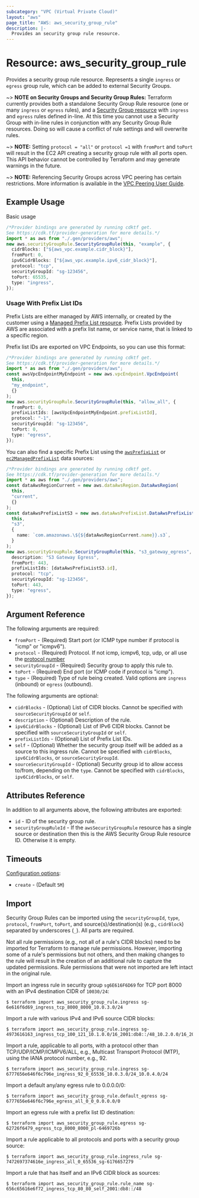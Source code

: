 ```yaml
---
subcategory: "VPC (Virtual Private Cloud)"
layout: "aws"
page_title: "AWS: aws_security_group_rule"
description: |-
  Provides an security group rule resource.
---
```


# Resource: aws\_security\_group\_rule

Provides a security group rule resource. Represents a single `ingress` or
`egress` group rule, which can be added to external Security Groups.

\~> **NOTE on Security Groups and Security Group Rules:** Terraform currently
provides both a standalone Security Group Rule resource (one or many `ingress` or
`egress` rules), and a [Security Group resource](security_group.html) with `ingress` and `egress` rules
defined in-line. At this time you cannot use a Security Group with in-line rules
in conjunction with any Security Group Rule resources. Doing so will cause
a conflict of rule settings and will overwrite rules.

\~> **NOTE:** Setting `protocol = "all"` or `protocol =1` with `fromPort` and `toPort` will result in the EC2 API creating a security group rule with all ports open. This API behavior cannot be controlled by Terraform and may generate warnings in the future.

\~> **NOTE:** Referencing Security Groups across VPC peering has certain restrictions. More information is available in the [VPC Peering User Guide](https://docs.aws.amazon.com/vpc/latest/peering/vpc-peering-security-groups.html).

## Example Usage

Basic usage

```typescript
/*Provider bindings are generated by running cdktf get.
See https://cdk.tf/provider-generation for more details.*/
import * as aws from "./.gen/providers/aws";
new aws.securityGroupRule.SecurityGroupRule(this, "example", {
  cidrBlocks: ["${aws_vpc.example.cidr_block}"],
  fromPort: 0,
  ipv6CidrBlocks: ["${aws_vpc.example.ipv6_cidr_block}"],
  protocol: "tcp",
  securityGroupId: "sg-123456",
  toPort: 65535,
  type: "ingress",
});

```

### Usage With Prefix List IDs

Prefix Lists are either managed by AWS internally, or created by the customer using a
[Managed Prefix List resource](ec2_managed_prefix_list.html). Prefix Lists provided by
AWS are associated with a prefix list name, or service name, that is linked to a specific region.

Prefix list IDs are exported on VPC Endpoints, so you can use this format:

```typescript
/*Provider bindings are generated by running cdktf get.
See https://cdk.tf/provider-generation for more details.*/
import * as aws from "./.gen/providers/aws";
const awsVpcEndpointMyEndpoint = new aws.vpcEndpoint.VpcEndpoint(
  this,
  "my_endpoint",
  {}
);
new aws.securityGroupRule.SecurityGroupRule(this, "allow_all", {
  fromPort: 0,
  prefixListIds: [awsVpcEndpointMyEndpoint.prefixListId],
  protocol: "-1",
  securityGroupId: "sg-123456",
  toPort: 0,
  type: "egress",
});

```

You can also find a specific Prefix List using the [`awsPrefixList`](/docs/providers/aws/d/prefix_list.html)
or [`ec2ManagedPrefixList`](/docs/providers/aws/d/ec2_managed_prefix_list.html) data sources:

```typescript
/*Provider bindings are generated by running cdktf get.
See https://cdk.tf/provider-generation for more details.*/
import * as aws from "./.gen/providers/aws";
const dataAwsRegionCurrent = new aws.dataAwsRegion.DataAwsRegion(
  this,
  "current",
  {}
);
const dataAwsPrefixListS3 = new aws.dataAwsPrefixList.DataAwsPrefixList(
  this,
  "s3",
  {
    name: `com.amazonaws.\${${dataAwsRegionCurrent.name}}.s3`,
  }
);
new aws.securityGroupRule.SecurityGroupRule(this, "s3_gateway_egress", {
  description: "S3 Gateway Egress",
  fromPort: 443,
  prefixListIds: [dataAwsPrefixListS3.id],
  protocol: "tcp",
  securityGroupId: "sg-123456",
  toPort: 443,
  type: "egress",
});

```

## Argument Reference

The following arguments are required:

* `fromPort` - (Required) Start port (or ICMP type number if protocol is "icmp" or "icmpv6").
* `protocol` - (Required) Protocol. If not icmp, icmpv6, tcp, udp, or all use the [protocol number](https://www.iana.org/assignments/protocol-numbers/protocol-numbers.xhtml)
* `securityGroupId` - (Required) Security group to apply this rule to.
* `toPort` - (Required) End port (or ICMP code if protocol is "icmp").
* `type` - (Required) Type of rule being created. Valid options are `ingress` (inbound)
  or `egress` (outbound).

The following arguments are optional:

* `cidrBlocks` - (Optional) List of CIDR blocks. Cannot be specified with `sourceSecurityGroupId` or `self`.
* `description` - (Optional) Description of the rule.
* `ipv6CidrBlocks` - (Optional) List of IPv6 CIDR blocks. Cannot be specified with `sourceSecurityGroupId` or `self`.
* `prefixListIds` - (Optional) List of Prefix List IDs.
* `self` - (Optional) Whether the security group itself will be added as a source to this ingress rule. Cannot be specified with `cidrBlocks`, `ipv6CidrBlocks`, or `sourceSecurityGroupId`.
* `sourceSecurityGroupId` - (Optional) Security group id to allow access to/from, depending on the `type`. Cannot be specified with `cidrBlocks`, `ipv6CidrBlocks`, or `self`.

## Attributes Reference

In addition to all arguments above, the following attributes are exported:

* `id` - ID of the security group rule.
* `securityGroupRuleId` - If the `awsSecurityGroupRule` resource has a single source or destination then this is the AWS Security Group Rule resource ID. Otherwise it is empty.

## Timeouts

[Configuration options](https://developer.hashicorp.com/terraform/language/resources/syntax#operation-timeouts):

* `create` - (Default `5M`)

## Import

Security Group Rules can be imported using the `securityGroupId`, `type`, `protocol`, `fromPort`, `toPort`, and source(s)/destination(s) (e.g., `cidrBlock`) separated by underscores (`_`). All parts are required.

Not all rule permissions (e.g., not all of a rule's CIDR blocks) need to be imported for Terraform to manage rule permissions. However, importing some of a rule's permissions but not others, and then making changes to the rule will result in the creation of an additional rule to capture the updated permissions. Rule permissions that were not imported are left intact in the original rule.

Import an ingress rule in security group `sg6E616F6D69` for TCP port 8000 with an IPv4 destination CIDR of `10030/24`:

```console
$ terraform import aws_security_group_rule.ingress sg-6e616f6d69_ingress_tcp_8000_8000_10.0.3.0/24
```

Import a rule with various IPv4 and IPv6 source CIDR blocks:

```console
$ terraform import aws_security_group_rule.ingress sg-4973616163_ingress_tcp_100_121_10.1.0.0/16_2001:db8::/48_10.2.0.0/16_2002:db8::/48
```

Import a rule, applicable to all ports, with a protocol other than TCP/UDP/ICMP/ICMPV6/ALL, e.g., Multicast Transport Protocol (MTP), using the IANA protocol number, e.g., 92.

```console
$ terraform import aws_security_group_rule.ingress sg-6777656e646f6c796e_ingress_92_0_65536_10.0.3.0/24_10.0.4.0/24
```

Import a default any/any egress rule to 0.0.0.0/0:

```console
$ terraform import aws_security_group_rule.default_egress sg-6777656e646f6c796e_egress_all_0_0_0.0.0.0/0
```

Import an egress rule with a prefix list ID destination:

```console
$ terraform import aws_security_group_rule.egress sg-62726f6479_egress_tcp_8000_8000_pl-6469726b
```

Import a rule applicable to all protocols and ports with a security group source:

```console
$ terraform import aws_security_group_rule.ingress_rule sg-7472697374616e_ingress_all_0_65536_sg-6176657279
```

Import a rule that has itself and an IPv6 CIDR block as sources:

```console
$ terraform import aws_security_group_rule.rule_name sg-656c65616e6f72_ingress_tcp_80_80_self_2001:db8::/48
```
